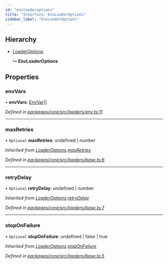 ```yaml
---
id: "envloaderoptions"
title: "Interface: EnvLoaderOptions"
sidebar_label: "EnvLoaderOptions"
---
```


## Hierarchy

- [LoaderOptions](loaderoptions.md)

  ↳ **EnvLoaderOptions**

## Properties

### envVars

• **envVars**: [EnvVar](envvar.md)[]

_Defined in [packages/core/src/loaders/env.ts:11](https://github.com/willsoto/node-konfig/blob/b999a55/packages/core/src/loaders/env.ts#L11)_

---

### maxRetries

• `Optional` **maxRetries**: undefined \| number

_Inherited from [LoaderOptions](loaderoptions.md).[maxRetries](loaderoptions.md#maxretries)_

_Defined in [packages/core/src/loaders/base.ts:6](https://github.com/willsoto/node-konfig/blob/b999a55/packages/core/src/loaders/base.ts#L6)_

---

### retryDelay

• `Optional` **retryDelay**: undefined \| number

_Inherited from [LoaderOptions](loaderoptions.md).[retryDelay](loaderoptions.md#retrydelay)_

_Defined in [packages/core/src/loaders/base.ts:7](https://github.com/willsoto/node-konfig/blob/b999a55/packages/core/src/loaders/base.ts#L7)_

---

### stopOnFailure

• `Optional` **stopOnFailure**: undefined \| false \| true

_Inherited from [LoaderOptions](loaderoptions.md).[stopOnFailure](loaderoptions.md#stoponfailure)_

_Defined in [packages/core/src/loaders/base.ts:5](https://github.com/willsoto/node-konfig/blob/b999a55/packages/core/src/loaders/base.ts#L5)_

